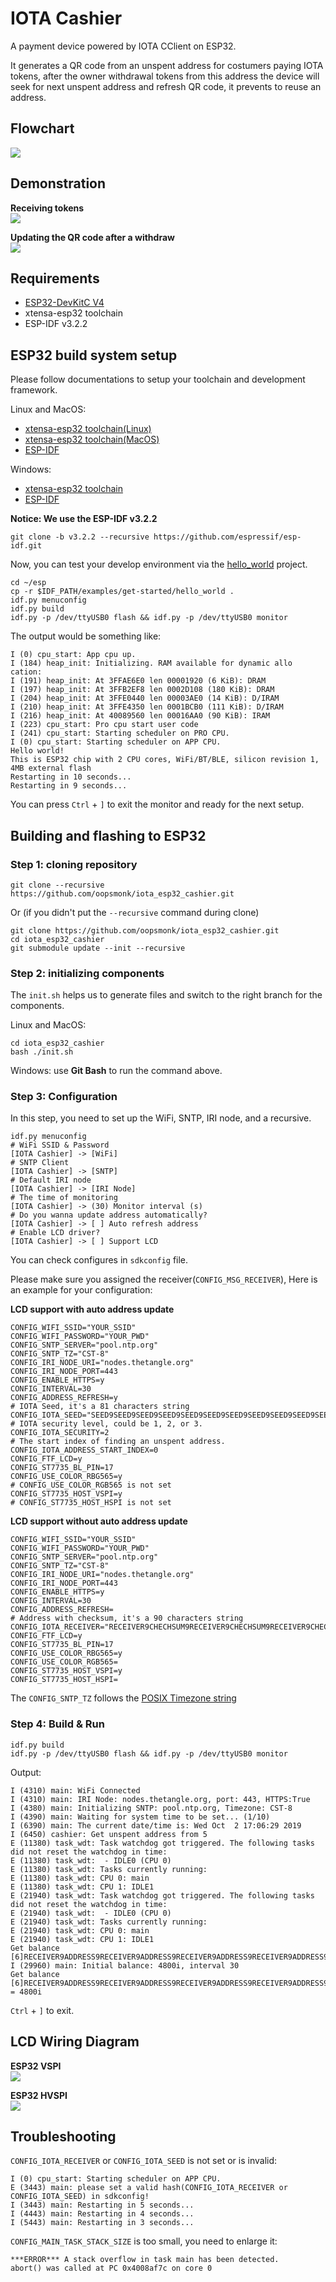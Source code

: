 # IOTA Cashier

A payment device powered by IOTA CClient on ESP32.  

It generates a QR code from an unspent address for costumers paying IOTA tokens, after the owner withdrawal tokens from this address the device will seek for next unspent address and refresh QR code, it prevents to reuse an address.  

## Flowchart  

![](https://github.com/oopsmonk/iota_esp32_cashier/raw/master/image/IOTA%20Cashier.png)  

## Demonstration  

**Receiving tokens**  
[![](http://img.youtube.com/vi/Vp9J2ntikcc/0.jpg)](http://www.youtube.com/watch?v=Vp9J2ntikcc)

**Updating the QR code after a withdraw**  
[![](http://img.youtube.com/vi/a_qEPlbzrig/0.jpg)](http://www.youtube.com/watch?v=a_qEPlbzrig)

## Requirements  

* [ESP32-DevKitC V4](https://docs.espressif.com/projects/esp-idf/en/v3.2.2/get-started/get-started-devkitc.html#esp32-devkitc-v4-getting-started-guide)
* xtensa-esp32 toolchain
* ESP-IDF v3.2.2

## ESP32 build system setup  

Please follow documentations to setup your toolchain and development framework.

Linux and MacOS:  
* [xtensa-esp32 toolchain(Linux)](https://docs.espressif.com/projects/esp-idf/en/v3.2.2/get-started-cmake/linux-setup.html) 
* [xtensa-esp32 toolchain(MacOS)](https://docs.espressif.com/projects/esp-idf/en/v3.2.2/get-started-cmake/macos-setup.html) 
* [ESP-IDF](https://docs.espressif.com/projects/esp-idf/en/v3.2.2/get-started-cmake/index.html#get-esp-idf) 

Windows:
* [xtensa-esp32 toolchain](https://docs.espressif.com/projects/esp-idf/en/v3.2.2/get-started-cmake/windows-setup.html#standard-setup-of-toolchain-for-windows-cmake) 
* [ESP-IDF](https://docs.espressif.com/projects/esp-idf/en/v3.2.2/get-started-cmake/index.html#windows-command-prompt) 

**Notice: We use the ESP-IDF v3.2.2**

```
git clone -b v3.2.2 --recursive https://github.com/espressif/esp-idf.git
```


Now, you can test your develop environment via the [hello_world](https://github.com/espressif/esp-idf/tree/release/v3.2/examples/get-started/hello_world) project.  

```shell
cd ~/esp
cp -r $IDF_PATH/examples/get-started/hello_world .
idf.py menuconfig
idf.py build
idf.py -p /dev/ttyUSB0 flash && idf.py -p /dev/ttyUSB0 monitor
```

The output would be something like:  

```shell
I (0) cpu_start: App cpu up.
I (184) heap_init: Initializing. RAM available for dynamic allo
cation:
I (191) heap_init: At 3FFAE6E0 len 00001920 (6 KiB): DRAM
I (197) heap_init: At 3FFB2EF8 len 0002D108 (180 KiB): DRAM
I (204) heap_init: At 3FFE0440 len 00003AE0 (14 KiB): D/IRAM
I (210) heap_init: At 3FFE4350 len 0001BCB0 (111 KiB): D/IRAM
I (216) heap_init: At 40089560 len 00016AA0 (90 KiB): IRAM
I (223) cpu_start: Pro cpu start user code
I (241) cpu_start: Starting scheduler on PRO CPU.
I (0) cpu_start: Starting scheduler on APP CPU.
Hello world!
This is ESP32 chip with 2 CPU cores, WiFi/BT/BLE, silicon revision 1, 4MB external flash
Restarting in 10 seconds...
Restarting in 9 seconds...
```

You can press `Ctrl` + `]` to exit the monitor and ready for the next setup.  

## Building and flashing to ESP32

### Step 1: cloning repository  

```shell
git clone --recursive https://github.com/oopsmonk/iota_esp32_cashier.git
```

Or (if you didn't put the `--recursive` command during clone)  

```shell
git clone https://github.com/oopsmonk/iota_esp32_cashier.git
cd iota_esp32_cashier
git submodule update --init --recursive
```

### Step 2: initializing components

The `init.sh` helps us to generate files and switch to the right branch for the components.  

Linux and MacOS:

```shell
cd iota_esp32_cashier
bash ./init.sh
```

Windows: use **Git Bash** to run the command above.

### Step 3: Configuration  

In this step, you need to set up the WiFi, SNTP, IRI node, and a recursive.  

```
idf.py menuconfig
# WiFi SSID & Password
[IOTA Cashier] -> [WiFi]
# SNTP Client
[IOTA Cashier] -> [SNTP]
# Default IRI node
[IOTA Cashier] -> [IRI Node]
# The time of monitoring
[IOTA Cashier] -> (30) Monitor interval (s)
# Do you wanna update address automatically?
[IOTA Cashier] -> [ ] Auto refresh address
# Enable LCD driver?
[IOTA Cashier] -> [ ] Support LCD 
```

You can check configures in `sdkconfig` file.  

Please make sure you assigned the receiver(`CONFIG_MSG_RECEIVER`), Here is an example for your configuration:  

**LCD support with auto address update**  
```shell
CONFIG_WIFI_SSID="YOUR_SSID"
CONFIG_WIFI_PASSWORD="YOUR_PWD"
CONFIG_SNTP_SERVER="pool.ntp.org"
CONFIG_SNTP_TZ="CST-8"
CONFIG_IRI_NODE_URI="nodes.thetangle.org"
CONFIG_IRI_NODE_PORT=443
CONFIG_ENABLE_HTTPS=y
CONFIG_INTERVAL=30
CONFIG_ADDRESS_REFRESH=y
# IOTA Seed, it's a 81 characters string 
CONFIG_IOTA_SEED="SEED9SEED9SEED9SEED9SEED9SEED9SEED9SEED9SEED9SEED9SEED9SEED9SEED9SEED9SEED9SEED9S"
# IOTA security level, could be 1, 2, or 3.
CONFIG_IOTA_SECURITY=2
# The start index of finding an unspent address.
CONFIG_IOTA_ADDRESS_START_INDEX=0
CONFIG_FTF_LCD=y
CONFIG_ST7735_BL_PIN=17
CONFIG_USE_COLOR_RBG565=y
# CONFIG_USE_COLOR_RGB565 is not set
CONFIG_ST7735_HOST_VSPI=y
# CONFIG_ST7735_HOST_HSPI is not set
```

**LCD support without auto address update**  
```shell
CONFIG_WIFI_SSID="YOUR_SSID"
CONFIG_WIFI_PASSWORD="YOUR_PWD"
CONFIG_SNTP_SERVER="pool.ntp.org"
CONFIG_SNTP_TZ="CST-8"
CONFIG_IRI_NODE_URI="nodes.thetangle.org"
CONFIG_IRI_NODE_PORT=443
CONFIG_ENABLE_HTTPS=y
CONFIG_INTERVAL=30
CONFIG_ADDRESS_REFRESH=
# Address with checksum, it's a 90 characters string 
CONFIG_IOTA_RECEIVER="RECEIVER9CHECHSUM9RECEIVER9CHECHSUM9RECEIVER9CHECHSUM9RECEIVER9CHECHSUM9RECEIVER9CHECHSUM9"
CONFIG_FTF_LCD=y
CONFIG_ST7735_BL_PIN=17
CONFIG_USE_COLOR_RBG565=y
CONFIG_USE_COLOR_RGB565=
CONFIG_ST7735_HOST_VSPI=y
CONFIG_ST7735_HOST_HSPI=
```

The `CONFIG_SNTP_TZ` follows the [POSIX Timezone string](https://github.com/nayarsystems/posix_tz_db/blob/master/zones.json)  

### Step 4: Build & Run

```shell
idf.py build
idf.py -p /dev/ttyUSB0 flash && idf.py -p /dev/ttyUSB0 monitor
```

Output:  
```shell
I (4310) main: WiFi Connected
I (4310) main: IRI Node: nodes.thetangle.org, port: 443, HTTPS:True
I (4380) main: Initializing SNTP: pool.ntp.org, Timezone: CST-8
I (4390) main: Waiting for system time to be set... (1/10)
I (6390) main: The current date/time is: Wed Oct  2 17:06:29 2019
I (6450) cashier: Get unspent address from 5
E (11380) task_wdt: Task watchdog got triggered. The following tasks did not reset the watchdog in time:
E (11380) task_wdt:  - IDLE0 (CPU 0)
E (11380) task_wdt: Tasks currently running:
E (11380) task_wdt: CPU 0: main
E (11380) task_wdt: CPU 1: IDLE1
E (21940) task_wdt: Task watchdog got triggered. The following tasks did not reset the watchdog in time:
E (21940) task_wdt:  - IDLE0 (CPU 0)
E (21940) task_wdt: Tasks currently running:
E (21940) task_wdt: CPU 0: main
E (21940) task_wdt: CPU 1: IDLE1
Get balance [6]RECEIVER9ADDRESS9RECEIVER9ADDRESS9RECEIVER9ADDRESS9RECEIVER9ADDRESS9RECEIVER9ADDR
I (29960) main: Initial balance: 4800i, interval 30
Get balance [6]RECEIVER9ADDRESS9RECEIVER9ADDRESS9RECEIVER9ADDRESS9RECEIVER9ADDRESS9RECEIVER9ADDR
= 4800i
```

`Ctrl` + `]` to exit.  


## LCD Wiring Diagram

**ESP32 VSPI**  
![](https://github.com/oopsmonk/esp32_lib_st7735/raw/master/image/ESP32-ST7735-Wiring-VSPI.jpg)

**ESP32 HVSPI**  
![](https://github.com/oopsmonk/esp32_lib_st7735/raw/master/image/ESP32-ST7735-Wiring-HSPI.jpg)


## Troubleshooting

`CONFIG_IOTA_RECEIVER` or `CONFIG_IOTA_SEED` is not set or is invalid:  
```shell
I (0) cpu_start: Starting scheduler on APP CPU.
E (3443) main: please set a valid hash(CONFIG_IOTA_RECEIVER or CONFIG_IOTA_SEED) in sdkconfig!
I (3443) main: Restarting in 5 seconds...
I (4443) main: Restarting in 4 seconds...
I (5443) main: Restarting in 3 seconds...
```

`CONFIG_MAIN_TASK_STACK_SIZE` is too small, you need to enlarge it:  
```shell
***ERROR*** A stack overflow in task main has been detected.
abort() was called at PC 0x4008af7c on core 0
```
